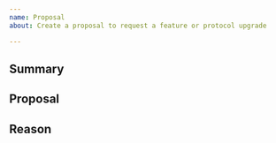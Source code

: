 ```yaml
---
name: Proposal
about: Create a proposal to request a feature or protocol upgrade

---
```


<!-- If you are asking a question rather than requesting a feature, try asking on our community chat!
- Discord: https://discord.gg/CnsnpD
-->

## Summary
<!-- Short, concise description of the proposed feature --> 

## Proposal
<!-- Detailed description of requirements of implementation --> 

## Reason
<!-- Why do we need this feature? 
How will the sangam implementation be improved by this feature?
What security issues or attack vectors arise by introducing this feature?
Are there any disadvantages of including this feature? -->


